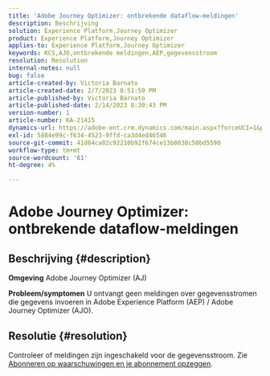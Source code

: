 ```yaml
---
title: 'Adobe Journey Optimizer: ontbrekende dataflow-meldingen'
description: Beschrijving
solution: Experience Platform,Journey Optimizer
product: Experience Platform,Journey Optimizer
applies-to: Experience Platform,Journey Optimizer
keywords: KCS,AJO,ontbrekende meldingen,AEP,gegevensstroom
resolution: Resolution
internal-notes: null
bug: false
article-created-by: Victoria Barnato
article-created-date: 2/7/2023 8:51:59 PM
article-published-by: Victoria Barnato
article-published-date: 2/14/2023 8:30:43 PM
version-number: 1
article-number: KA-21415
dynamics-url: https://adobe-ent.crm.dynamics.com/main.aspx?forceUCI=1&pagetype=entityrecord&etn=knowledgearticle&id=3475a73e-29a7-ed11-aad1-6045bd0065f9
exl-id: 5884e99c-f634-4523-9ffd-ca3d4ed46546
source-git-commit: 41d84ca82c92210b92f674ce13b8038c50bd5590
workflow-type: tm+mt
source-wordcount: '61'
ht-degree: 4%

---
```


# Adobe Journey Optimizer: ontbrekende dataflow-meldingen

## Beschrijving {#description}

<b>Omgeving</b>
Adobe Journey Optimizer (AJ)


<b>Probleem/symptomen</b>
U ontvangt geen meldingen over gegevensstromen die gegevens invoeren in Adobe Experience Platform (AEP) / Adobe Journey Optimizer (AJO).


## Resolutie {#resolution}


Controleer of meldingen zijn ingeschakeld voor de gegevensstroom. Zie [Abonneren op waarschuwingen en je abonnement opzeggen](https://experienceleague.adobe.com/docs/experience-platform/sources/ui-tutorials/alerts.html?lang=en#subscribe-and-unsubscribe-to-alerts).
